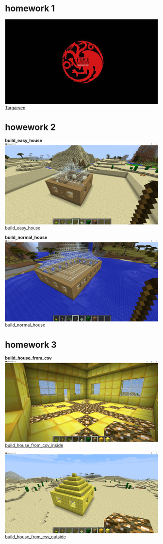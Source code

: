 # homework 1  
![Targaryen](https://github.com/ophwsjtu18/ohw20f/blob/main/zh/homework1/Targaryen.jpg?raw=true)  
[Targaryen](https://github.com/ophwsjtu18/ohw20f/blob/main/zh/homework1/Targaryen.jpg?raw=true)  

# howework 2
**build_easy_house**  
![build_easy_house](https://github.com/ophwsjtu18/ohw20f/blob/main/zh/homework2/build_easy_house.png?raw=true)  
[build_easy_house](https://github.com/ophwsjtu18/ohw20f/blob/main/zh/homework2/build_easy_house.png?raw=true)  

**build_normal_house**  
![build_normal_house](https://github.com/ophwsjtu18/ohw20f/blob/main/zh/homework2/build_normal_house.png?raw=true)  
[build_normal_house](https://github.com/ophwsjtu18/ohw20f/blob/main/zh/homework2/build_normal_house.png?raw=true)  

# homework 3  
**build_house_from_csv**    
![build_house_from_csv_inside](https://github.com/ophwsjtu18/ohw20f/blob/main/zh/homework3/build_house_from_csv_inside.png?raw=true)  
[build_house_from_csv_inside](https://github.com/ophwsjtu18/ohw20f/blob/main/zh/homework3/build_house_from_csv_inside.png?raw=true)  

![build_house_from_csv_outside](https://github.com/ophwsjtu18/ohw20f/blob/main/zh/homework3/build_house_from_csv_outside.png?raw=true)  
[build_house_from_csv_outside](https://github.com/ophwsjtu18/ohw20f/blob/main/zh/homework3/build_house_from_csv_outside.png?raw=true)

